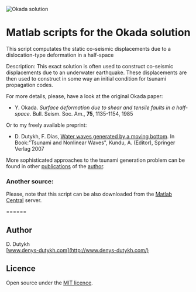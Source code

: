 ![Okada solution](http://www.mathworks.fr/matlabcentral/fileexchange/screenshots/8068/original.jpg)

Matlab scripts for the Okada solution
======

This script computates the static co-seismic displacements due to a dislocation-type deformation in a half-space

Description: This exact solution is often used to construct co-seismic displacements due to an underwater earthquake. These displacements are then used to construct in some way an initial condition for tsunami propagation codes.

For more details, please, have a look at the original Okada paper:  
* Y. ﻿Okada. *Surface deformation due to shear and tensile faults in a half-space*. Bull. Seism. Soc. Am., **75**, 1135-1154, 1985

Or to my freely available preprint:  
* D. Dutykh, F. Dias, [Water waves generated by a moving bottom](http://hal.archives-ouvertes.fr/hal-00115875/). In Book:"Tsunami and Nonlinear Waves", Kundu, A. (Editor), Springer Verlag 2007 


More sophisticated approaches to the tsunami generation problem can be found in other [publications](http://www.denys-dutykh.com/publications.php/) of the [author](www.denys-dutykh.com/).

### Another source:

Please, note that this script can be also downloaded from the [Matlab Central](http://www.mathworks.fr/matlabcentral/fileexchange/39819-okada-solution/) server.

======

## Author

D. Dutykh  
[www.denys-dutykh.com](http://www.denys-dutykh.com/)  

## Licence

Open source under the [MIT licence](http://opensource.org/licenses/MIT).